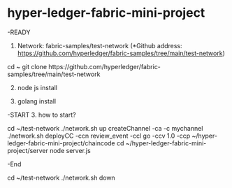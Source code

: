 # hyper-ledger-fabric-mini-project

-READY
1. Network: fabric-samples/test-network
(*Github address: https://github.com/hyperledger/fabric-samples/tree/main/test-network)

<bash shell----->
 cd ~
git clone https://github.com/hyperledger/fabric-samples/tree/main/test-network
<bash shell done ------>

2. node js install

3. golang install





-START
3. how to start?

<bash shell----->
cd ~/test-network
./network.sh up createChannel -ca -c mychannel
./network.sh deployCC -ccn review_event -ccl go -ccv 1.0 -ccp ~/hyper-ledger-fabric-mini-project/chaincode
cd ~/hyper-ledger-fabric-mini-project/server
node server.js





-End

<bash shell------>
cd ~/test-network
./network.sh down
<bash shell done--->
